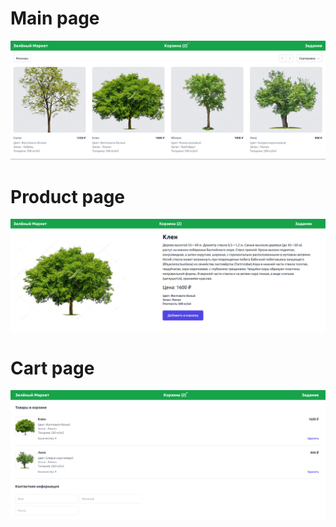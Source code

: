 # Main page
![Main](./public/img/readme/main.png)
# Product page
![Product](./public/img/readme/product.png)
# Cart page
![Cain](./public/img/readme/cart.png)
